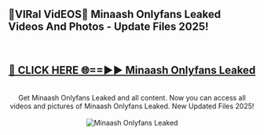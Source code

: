 <h2>🔴VIRal VidEOS🔴 Minaash Onlyfans Leaked Videos And Photos - Update Files 2025!</h2>
<br>
<div align="center">
<h2><a href="https://virallinks.top/odZfE0" rel="nofollow">🔴 CLICK HERE 🌐==►► Minaash Onlyfans Leaked</a></h2>
<br>
Get Minaash Onlyfans Leaked and all content. Now you can access all videos and pictures of Minaash Onlyfans Leaked. New Updated Files 2025!
<br>
<br>
<a href="https://virallinks.top/odZfE0" rel="nofollow" data-target="animated-image.originalLink"><img src="https://i.imgur.com/dJHk4Zq.gif)" alt="Minaash Onlyfans Leaked" style="max-width: 100%; display: inline-block;" data-target="animated-image.originalImage"></a>
</div>
<br>
